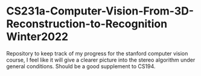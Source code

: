 # CS231a-Computer-Vision-From-3D-Reconstruction-to-Recognition Winter2022

Repository to keep track of my progress for the stanford computer vision course, I feel like it will give a clearer picture into the stereo algorithm under general conditions. Should be a good supplement to CS194.
